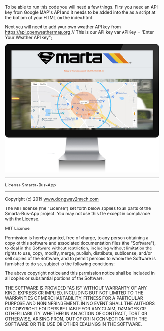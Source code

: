 To be able to run this code you will need a few things.  First you need an API key from Google MAP's API and it needs to be added into the as a script at the bottom of your HTML on the index.html

<script async defer src="https://maps.googleapis.com/maps/api/js?key="YOUR KEY GOES HERE&callback=initMap"></script>



Next you will need to add your own weather API key from https://api.openweathermap.org
// This is our API key
var APIKey = "Enter Your Weather API key";


![ProjectOne](https://github.com/doingway2much/Bootstrap-Portfolio/blob/master/assets/img/smarta.jpg?raw=true)


***
License
Smarta-Bus-App
***

Copyright (c) 2019 www.doingway2much.com

The MIT license (the “License”) set forth below applies to all parts of the Smarta-Bus-App project. You may not use this file except in compliance with the License.

MIT License

Permission is hereby granted, free of charge, to any person obtaining a copy of this software and associated documentation files (the "Software"), to deal in the Software without restriction, including without limitation the rights to use, copy, modify, merge, publish, distribute, sublicense, and/or sell copies of the Software, and to permit persons to whom the Software is furnished to do so, subject to the following conditions:

The above copyright notice and this permission notice shall be included in all copies or substantial portions of the Software.

THE SOFTWARE IS PROVIDED "AS IS", WITHOUT WARRANTY OF ANY KIND, EXPRESS OR IMPLIED, INCLUDING BUT NOT LIMITED TO THE WARRANTIES OF MERCHANTABILITY, FITNESS FOR A PARTICULAR PURPOSE AND NONINFRINGEMENT. IN NO EVENT SHALL THE AUTHORS OR COPYRIGHT HOLDERS BE LIABLE FOR ANY CLAIM, DAMAGES OR OTHER LIABILITY, WHETHER IN AN ACTION OF CONTRACT, TORT OR OTHERWISE, ARISING FROM, OUT OF OR IN CONNECTION WITH THE SOFTWARE OR THE USE OR OTHER DEALINGS IN THE SOFTWARE.
